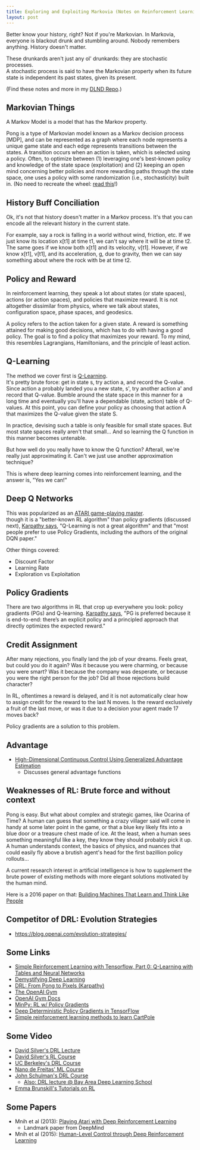 ```yaml
---
title: Exploring and Exploiting Markovia (Notes on Reinforcement Learning)
layout: post
---
```


Better know your history, right?  Not if you're Markovian. In Markovia, 
everyone is blackout drunk and stumbling around. Nobody remembers anything.
History doesn't matter.

These drunkards aren't just any ol' drunkards: they are stochastic processes.  
A stochastic process is said to
have the Markovian property  when its future state is independent its past states,
given its present. 

(Find these notes and more in my [DLND Repo](https://github.com/krbnite/deep-learning-nanodegree/tree/master/Notes).)

## Markovian Things
A Markov Model is a model that has the Markov property. 

Pong is a type of Markovian model known as a Markov decision process [MDP],
and can be represented as a graph where each node represents a unique game
state and each edge represents transitions between the states.  A transition
occurs when an action is taken, which is selected using a policy.  Often,
to optimize between (1) leveraging one's best-known policy and knowledge of the
state space (exploitation) and (2) keeping an open mind concerning better policies
and more rewarding paths through the state space, one uses a policy with some
randomization (i.e., stochasticity) built in.  (No need to recreate the wheel:
[read this](http://karpathy.github.io/2016/05/31/rl/)!)

## History Buff Conciliation
Ok, it's not that history doesn't matter in a Markov process.  It's that
you can encode all the relevant history in the current state.  

For example, say a rock is falling in a world without wind, friction, etc.
If we just know its location x[t1] at time t1, we can't say where it will 
be at time t2.  The same goes if we know both x[t1] and its velocity, v[t1].
However, if we know x[t1], v[t1], and its acceleration, g, due to gravity,
then we can say something about where the rock with be at time t2.

## Policy and Reward
In reinforcement learning, they speak a lot about states (or state spaces),
actions (or action spaces), and policies that maximize reward.  It is not 
altogether dissimilar from physics, where we talk about states, configuration 
space, phase spaces, and geodesics.

A policy refers to the action taken for a given state.  A reward is something
attained for making good decisions, which has to do with having a good policy.
The goal is to find a policy that maximizes your reward.  To my mind, this resembles
Lagrangians, Hamiltonians, and the principle of least action.

## Q-Learning
The method we cover first is [Q-Learning](https://en.wikipedia.org/wiki/Q-learning).  
It's pretty brute force: get in state s, try
action a, and record the Q-value.  Since action a probably landed you a new state,
s', try another action a' and record that Q-value.  Bumble around the state space
in this manner for a long time and eventually you'll have a dependable (state, action)
table of Q-values.  At this point, you can define your policy as choosing that action
A that maximizes the Q-value given the state S.

In practice, devising such a table is only feasible for small state spaces.
But most state spaces really aren't that small... And so learning the Q function
in this manner becomes untenable.  

But how well do you really have to know the Q function?  Afterall, we're really
just approximating it.  Can't we just use another approximation technique?

This is where deep learning comes into reinforcement learning, and the answer is,
"Yes we can!"

## Deep Q Networks
This was popularized as an [ATARI game-playing master](http://www.nature.com/nature/journal/v518/n7540/abs/nature14236.html).  
though it is a "better-known RL algorithm" than policy gradients (discussed next), 
[Karpathy says](http://karpathy.github.io/2016/05/31/rl/),
"Q-Learning is not a great algorithm" and that "most people prefer to use Policy Gradients, 
including the authors of the original DQN paper."

Other things covered:
* Discount Factor
* Learning Rate
* Exploration vs Exploitation

## Policy Gradients
There are two algorithms in RL that crop up everywhere you look: policy gradients (PGs)
and Q-learning.  [Karpathy says](http://karpathy.github.io/2016/05/31/rl/), "PG is preferred 
because it is end-to-end: there’s an explicit policy and a principled approach that directly 
optimizes the expected reward."

## Credit Assignment 
After many rejections, you finally land the job of your dreams.  Feels great, but could you do it 
again?  Was it because you were charming, or because you were smart?  Was it because the company
was desperate, or because you were the right person for the job?  Did all those rejections build
character?  

In RL, oftentimes a reward is delayed, and it is not automatically clear how to assign credit for
the reward to the last N moves.  Is the reward exclusively a fruit of the last move, or was it
due to a decision your agent made 17 moves back?  

Policy gradients are a solution to this problem.

## Advantage

* [High-Dimensional Continuous Control Using Generalized Advantage Estimation](https://arxiv.org/abs/1506.02438)
  - Discusses general advantage functions

## Weaknesses of RL: Brute force and without context
Pong is easy.  But what about complex and strategic games, like Ocarina of Time?  A human can guess that 
something a crazy villager said will come in handy at some later point in the game, or that a blue key
likely fits into a blue door or a treasure chest made of ice. At the least, when a human sees something
meaningful like a key, they
know they should probably pick it up.  A human understands context, the basics
of physics, and nuances that could easily fly above a brutish agent's head for the first bazillion policy 
rollouts...

A current research interest in artificial intelligence is how to supplement the brute power of existing
methods with more elegant solutions motivated by the human mind.

Here is a 2016 paper on that: [Building Machines That Learn and Think Like People](https://arxiv.org/abs/1604.00289)

## Competitor of DRL: Evolution Strategies
* https://blog.openai.com/evolution-strategies/

## Some Links
* [Simple Reinforcement Learning with Tensorflow, Part 0: Q-Learning with Tables and Neural Networks](https://medium.com/emergent-future/simple-reinforcement-learning-with-tensorflow-part-0-q-learning-with-tables-and-neural-networks-d195264329d0)
* [Demystifying Deep Learning](http://neuro.cs.ut.ee/demystifying-deep-reinforcement-learning/)
* [DRL: From Pong to Pixels (Karpathy)](http://karpathy.github.io/2016/05/31/rl/)
* [The OpenAI Gym](https://blog.openai.com/openai-gym-beta/)
* [OpenAI Gym Docs](https://gym.openai.com/docs)
* [MinPy: RL w/ Policy Gradients](http://minpy.readthedocs.io/en/latest/tutorial/rl_policy_gradient_tutorial/rl_policy_gradient.html)
* [Deep Deterministic Policy Gradients in TensorFlow](http://pemami4911.github.io/blog/2016/08/21/ddpg-rl.html)
* [Simple reinforcement learning methods to learn CartPole](http://kvfrans.com/simple-algoritms-for-solving-cartpole/)

## Some Video
* [David Silver's DRL Lecture](http://videolectures.net/rldm2015_silver_reinforcement_learning/)
* [David Silver's RL Course](http://www0.cs.ucl.ac.uk/staff/D.Silver/web/Teaching.html)
* [UC Berkeley's DRL Course](http://rll.berkeley.edu/deeprlcourse/)
* [Nano de Freitas' ML Course](https://www.cs.ox.ac.uk/people/nando.defreitas/machinelearning/)
* [John Schulman's DRL Course](https://www.youtube.com/watch?v=aUrX-rP_ss4&t=2s)
  - [Also: DRL lecture @ Bay Area Deep Learning School](https://www.youtube.com/watch?v=PtAIh9KSnjo)
* [Emma Brunskill's Tutorials on RL](https://www.youtube.com/watch?v=fIKkhoI1kF4)

## Some Papers
* Mnih et al (2013): [Playing Atari with Deep Reinforcement Learning](https://arxiv.org/abs/1312.5602)
  - Landmark paper from DeepMind
* Mnih et al (2015): [Human-Level Control through Deep Reinforcement Learning](https://scholar.google.com/scholar?cluster=12439121588427761338&hl=en&as_sdt=0,31)
